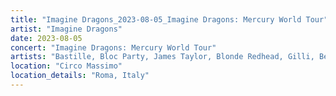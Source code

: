 ```yaml
---
title: "Imagine Dragons_2023-08-05_Imagine Dragons: Mercury World Tour"
artist: "Imagine Dragons"
date: 2023-08-05
concert: "Imagine Dragons: Mercury World Tour"
artists: "Bastille, Bloc Party, James Taylor, Blonde Redhead, Gilli, Benjamin Hav & Familien, AJR, andreas odbjerg, Imagine Dragons"
location: "Circo Massimo"
location_details: "Roma, Italy"
---
```

